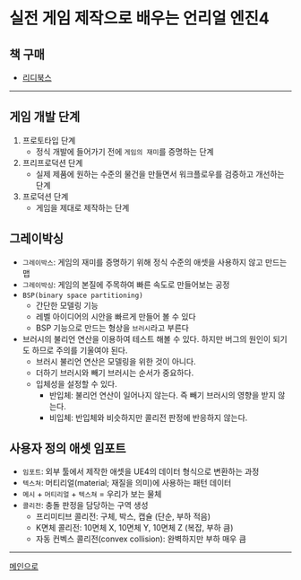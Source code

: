 # 실전 게임 제작으로 배우는 언리얼 엔진4

## 책 구매
- [리디북스](https://ridibooks.com/books/443000408)

----

## 게임 개발 단계
1. 프로토타입 단계
   - 정식 개발에 들어가기 전에 `게임의 재미`를 증명하는 단계
2. 프리프로덕션 단계
   - 실제 제품에 원하는 수준의 물건을 만들면서 워크플로우를 검증하고 개선하는 단계
3. 프로덕션 단계
   - 게임을 제대로 제작하는 단계

## 그레이박싱
- `그레이박스`: 게임의 재미를 증명하기 위해 정식 수준의 애셋을 사용하지 않고 만드는 맵
- `그레이박싱`: 게임의 본질에 주목하여 빠른 속도로 만들어보는 공정
- `BSP(binary space partitioning)`
  - 간단한 모델링 기능
  - 레벨 아이디어의 시안을 빠르게 만들어 볼 수 있다
  - BSP 기능으로 만드는 형상을 `브러시`라고 부른다
- 브러시의 불리언 연산을 이용하여 테스트 해볼 수 있다. 하지만 버그의 원인이 되기도 하므로 주의를 기울여야 된다.
  - 브러시 불리언 연산은 모델링을 위한 것이 아니다.
  - 더하기 브러시와 빼기 브러시는 순서가 중요하다.
  - 입체성을 설정할 수 있다.
    - 반입체: 불리언 연산이 일어나지 않는다. 즉 빼기 브러시의 영향을 받지 않는다.
    - 비입체: 반입체와 비슷하지만 콜리전 판정에 반응하지 않는다.

## 사용자 정의 애셋 임포트
- `임포트`: 외부 툴에서 제작한 애셋을 UE4의 데이터 형식으로 변환하는 과정
- `텍스쳐`: 머티리얼(material; 재질을 의미)에 사용하는 패턴 데이터
- `메시` + `머티리얼` + `텍스쳐` = 우리가 보는 물체
- `콜리전`: 충돌 판정을 담당하는 구역 생성
  - 프리미티브 콜리전: 구체, 박스, 캡슐 (단순, 부하 적음)
  - K면체 콜리전: 10면체 X, 10면체 Y, 10면체 Z (복잡, 부하 큼)
  - 자동 컨벡스 콜리전(convex collision): 완벽하지만 부하 매우 큼

---
[메인으로](README.md)
